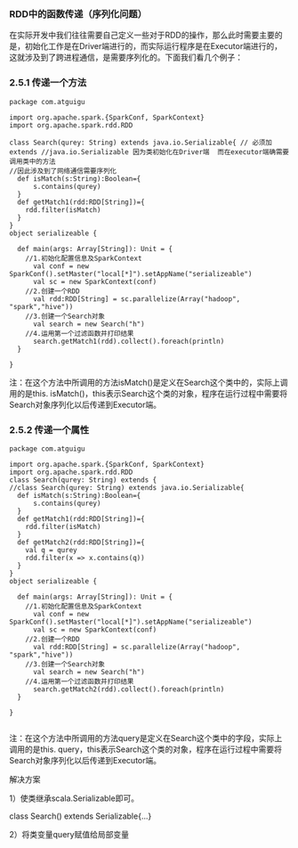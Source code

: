 ### RDD中的函数传递（序列化问题）

在实际开发中我们往往需要自己定义一些对于RDD的操作，那么此时需要主要的是，初始化工作是在Driver端进行的，而实际运行程序是在Executor端进行的，这就涉及到了跨进程通信，是需要序列化的。下面我们看几个例子：

### 2.5.1 传递一个方法

```
package com.atguigu

import org.apache.spark.{SparkConf, SparkContext}
import org.apache.spark.rdd.RDD

class Search(qurey: String) extends java.io.Serializable{ // 必须加extends //java.io.Serializable 因为类初始化在Driver端  而在executor端确需要调用类中的方法
//因此涉及到了网络通信需要序列化
  def isMatch(s:String):Boolean={
      s.contains(qurey)
  }
  def getMatch1(rdd:RDD[String])={
    rdd.filter(isMatch)
  }
}
object serializeable {

  def main(args: Array[String]): Unit = {
    //1.初始化配置信息及SparkContext
      val conf = new SparkConf().setMaster("local[*]").setAppName("serializeable")
      val sc = new SparkContext(conf)
    //2.创建一个RDD
      val rdd:RDD[String] = sc.parallelize(Array("hadoop", "spark","hive"))
    //3.创建一个Search对象
      val search = new Search("h")
    //4.运用第一个过滤函数并打印结果
      search.getMatch1(rdd).collect().foreach(println)
  }

}
```

注：在这个方法中所调用的方法isMatch()是定义在Search这个类中的，实际上调用的是this. isMatch()，this表示Search这个类的对象，程序在运行过程中需要将Search对象序列化以后传递到Executor端。

### 2.5.2 传递一个属性

```
package com.atguigu

import org.apache.spark.{SparkConf, SparkContext}
import org.apache.spark.rdd.RDD
class Search(qurey: String) extends {
//class Search(qurey: String) extends java.io.Serializable{
  def isMatch(s:String):Boolean={
      s.contains(qurey)
  }
  def getMatch1(rdd:RDD[String])={
    rdd.filter(isMatch)
  }
  def getMatch2(rdd:RDD[String])={
    val q = qurey
    rdd.filter(x => x.contains(q))
  }
}
object serializeable {

  def main(args: Array[String]): Unit = {
    //1.初始化配置信息及SparkContext
      val conf = new SparkConf().setMaster("local[*]").setAppName("serializeable")
      val sc = new SparkContext(conf)
    //2.创建一个RDD
      val rdd:RDD[String] = sc.parallelize(Array("hadoop", "spark","hive"))
    //3.创建一个Search对象
      val search = new Search("h")
    //4.运用第一个过滤函数并打印结果
      search.getMatch2(rdd).collect().foreach(println)
  }

}


```

注：在这个方法中所调用的方法query是定义在Search这个类中的字段，实际上调用的是this. query，this表示Search这个类的对象，程序在运行过程中需要将Search对象序列化以后传递到Executor端。

解决方案

1）使类继承scala.Serializable即可。

class Search() extends Serializable{...}

2）将类变量query赋值给局部变量